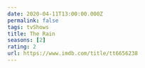 ```yaml
---
date: 2020-04-11T13:00:00.000Z
permalink: false
tags: tvShows
title: The Rain
seasons: [2]
rating: 2
url: https://www.imdb.com/title/tt6656238
---
```

